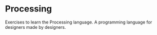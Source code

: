 # Processing
 Exercises to learn the Processing language. A programming language for designers made by designers.
